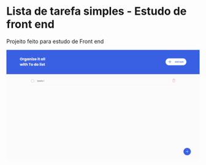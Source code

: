 # Lista de tarefa simples - Estudo de front end 

Projeito feito para estudo de Front end

![](Todo__list.png)
